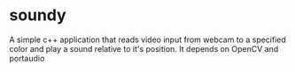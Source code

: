 soundy
======

A simple c++ application that reads video input from webcam to a specified color and play a sound relative to it's position.
It depends on OpenCV and portaudio

